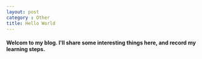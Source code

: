 ```yaml
---
layout: post
category : Other
title: Hello World
---
```


#### Welcom to my blog. I'll share some interesting things here, and record my learning steps.

